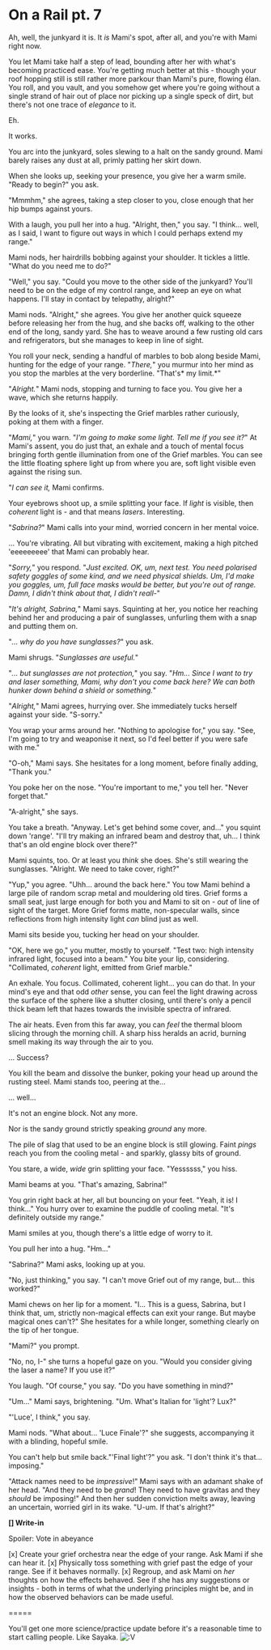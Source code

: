 # On a Rail pt. 7

Ah, well, the junkyard it is. It *is* Mami's spot, after all, and you're with Mami right now.

You let Mami take half a step of lead, bounding after her with what's becoming practiced ease. You're getting much better at this - though your roof hopping still is still rather more parkour than Mami's pure, flowing élan. You roll, and you vault, and you somehow get where you're going without a single strand of hair out of place nor picking up a single speck of dirt, but there's not one trace of *elegance* to it.

Eh.

It works.

You arc into the junkyard, soles slewing to a halt on the sandy ground. Mami barely raises any dust at all, primly patting her skirt down.

When she looks up, seeking your presence, you give her a warm smile. "Ready to begin?" you ask.

"Mmmhm," she agrees, taking a step closer to you, close enough that her hip bumps against yours.

With a laugh, you pull her into a hug. "Alright, then," you say. "I think... well, as I said, I want to figure out ways in which I could perhaps extend my range."

Mami nods, her hairdrills bobbing against your shoulder. It tickles a little. "What do you need me to do?"

"Well," you say. "Could you move to the other side of the junkyard? You'll need to be on the edge of my control range, and keep an eye on what happens. I'll stay in contact by telepathy, alright?"

Mami nods. "Alright," she agrees. You give her another quick squeeze before releasing her from the hug, and she backs off, walking to the other end of the long, sandy yard. She has to weave around a few rusting old cars and refrigerators, but she manages to keep in line of sight.

You roll your neck, sending a handful of marbles to bob along beside Mami, hunting for the edge of your range. "*There,*" you murmur into her mind as you stop the marbles at the very borderline. "That's\* my limit.\*"

"*Alright.*" Mami nods, stopping and turning to face you. You give her a wave, which she returns happily.

By the looks of it, she's inspecting the Grief marbles rather curiously, poking at them with a finger.

"*Mami,*" you warn. "*I'm going to make some light. Tell me if you see it?*" At Mami's assent, you do just that, an exhale and a touch of mental focus bringing forth gentle illumination from one of the Grief marbles. You can see the little floating sphere light up from where you are, soft light visible even against the rising sun.

"*I can see it,* Mami confirms.

Your eyebrows shoot up, a smile splitting your face. If *light* is visible, then *coherent* light is - and that means *lasers*. Interesting.

"*Sabrina?*" Mami calls into your mind, worried concern in her mental voice.

... You're vibrating. All but vibrating with excitement, making a high pitched 'eeeeeeeee' that Mami can probably hear.

"*Sorry,*" you respond. "*Just excited. OK, um, next test. You need polarised safety goggles of some kind, and we need physical shields. Um, I'd make you goggles, um, full face masks would be better, but you're out of range. Damn, I didn't think about that, I didn't reall-*"

"*It's alright, Sabrina,*" Mami says. Squinting at her, you notice her reaching behind her and producing a pair of sunglasses, unfurling them with a snap and putting them on.

"*... why do you have sunglasses?*" you ask.

Mami shrugs. "*Sunglasses are useful.*"

"*... but sunglasses are not protection,*" you say. "*Hm... Since I want to try and laser something, Mami, why don't you come back here? We can both hunker down behind a shield or something.*"

"*Alright,*" Mami agrees, hurrying over. She immediately tucks herself against your side. "S-sorry."

You wrap your arms around her. "Nothing to apologise for," you say. "See, I'm going to try and weaponise it next, so I'd feel better if you were safe with me."

"O-oh," Mami says. She hesitates for a long moment, before finally adding, "Thank you."

You poke her on the nose. "You're important to me," you tell her. "Never forget that."

"A-alright," she says.

You take a breath. "Anyway. Let's get behind some cover, and..." you squint down 'range'. "I'll try making an infrared beam and destroy that, uh... I think that's an old engine block over there?"

Mami squints, too. Or at least you *think* she does. She's still wearing the sunglasses. "Alright. We need to take cover, right?"

"Yup," you agree. "Uhh... around the back here." You tow Mami behind a large pile of random scrap metal and mouldering old tires. Grief forms a small seat, just large enough for both you and Mami to sit on - *out* of line of sight of the target. More Grief forms matte, non-specular walls, since reflections from high intensity light *can* blind just as well.

Mami sits beside you, tucking her head on your shoulder.

"OK, here we go," you mutter, mostly to yourself. "Test two: high intensity infrared light, focused into a beam." You bite your lip, considering. "Collimated, *coherent* light, emitted from Grief marble."

An exhale. You focus. Collimated, coherent light... you can do that. In your mind's eye and that odd *other* sense, you can feel the light drawing across the surface of the sphere like a shutter closing, until there's only a pencil thick beam left that hazes towards the invisible spectra of infrared.

The air heats. Even from this far away, you can *feel* the thermal bloom slicing through the morning chill. A sharp hiss heralds an acrid, burning smell making its way through the air to you.

... Success?

You kill the beam and dissolve the bunker, poking your head up around the rusting steel. Mami stands too, peering at the...

... well...

It's not an engine block. Not any more.

Nor is the sandy ground strictly speaking *ground* any more.

The pile of slag that used to be an engine block is still glowing. Faint *pings* reach you from the cooling metal - and sparkly, glassy bits of ground.

You stare, a wide, *wide* grin splitting your face. "Yessssss," you hiss.

Mami beams at you. "That's amazing, Sabrina!"

You grin right back at her, all but bouncing on your feet. "Yeah, it is! I think..." You hurry over to examine the puddle of cooling metal. "It's definitely outside my range."

Mami smiles at you, though there's a little edge of worry to it.

You pull her into a hug. "Hm..."

"Sabrina?" Mami asks, looking up at you.

"No, just thinking," you say. "I can't move Grief out of my range, but... this worked?"

Mami chews on her lip for a moment. "I... This is a guess, Sabrina, but I think that, um, strictly non-magical effects can exit your range. But maybe magical ones can't?" She hesitates for a while longer, something clearly on the tip of her tongue.

"Mami?" you prompt.

"No, no, I-" she turns a hopeful gaze on you. "Would you consider giving the laser a name? If you use it?"

You laugh. "Of course," you say. "Do you have something in mind?"

"Um..." Mami says, brightening. "Um. What's Italian for 'light'? Lux?"

"'Luce', I think," you say.

Mami nods. "What about... 'Luce Finale'?" she suggests, accompanying it with a blinding, hopeful smile.

You can't help but smile back."'Final light'?" you ask. "I don't think it's that... imposing."

"Attack names need to be *impressive*!" Mami says with an adamant shake of her head. "And they need to be *grand*! They need to have gravitas and they *should* be imposing!" And then her sudden conviction melts away, leaving an uncertain, worried girl in its wake. "U-um. If that's alright?"

**\[] Write-in**

Spoiler: Vote in abeyance

\[x] Create your grief orchestra near the edge of your range. Ask Mami if she can hear it.
\[x] Physically toss something with grief past the edge of your range. See if it behaves normally.
\[x] Regroup, and ask Mami on *her* thoughts on how the effects behaved. See if she has any suggestions or insights - both in terms of what the underlying principles might be, and in how the observed behaviors can be made useful.

\=====​

You'll get one more science/practice update before it's a reasonable time to start calling people. Like Sayaka. ![:V](/styles/sv_smiles/xenforo/emot-v.gif ":V    :V")
